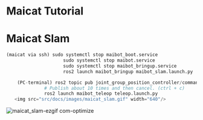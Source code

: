 # Maicat Tutorial

# Maicat Slam

```python
(maicat via ssh) sudo systemctl stop maibot_boot.service
	                 sudo systemctl stop maibot.service
	                 sudo systemctl stop maibot_bringup.service
	                 ros2 launch maibot_bringup maibot_slam.launch.py

	(PC-terminal) ros2 topic pub joint_group_position_controller/command std_msgs/Float64MultiArray "data: [0.0]"
		      # Publish about 10 times and then cancel. (ctrl + c)
		      ros2 launch maibot_teleop teleop.launch.py
   <img src="src/docs/images/maicat_slam.gif" width="640"/>
```

![maicat_slam-ezgif com-optimize](https://github.com/macroact/maicat_tutorial/assets/106013071/b0f72f1d-6f1e-4fde-9cc5-4e08a17ec69e)
